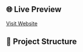 
## 🌐 Live Preview
[Visit Website](https://Hadziq09.github.io/Commissions/)  

## 📁 Project Structure


